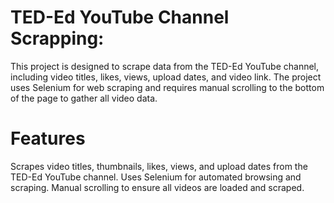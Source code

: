 # TED-Ed YouTube Channel Scrapping:
This project is designed to scrape data from the TED-Ed YouTube channel, including video titles,
likes, views, upload dates, and video link. The project uses Selenium for web scraping and requires manual scrolling to the bottom of the page to gather 
all video data.
# Features
Scrapes video titles, thumbnails, likes, views, and upload dates from the TED-Ed YouTube channel.
Uses Selenium for automated browsing and scraping.
Manual scrolling to ensure all videos are loaded and scraped.
